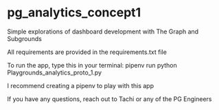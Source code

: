 # pg_analytics_concept1
Simple explorations of dashboard development with The Graph and Subgrounds

All requirements are provided in the requirements.txt file

To run the app, type this in your terminal: pipenv run python Playgrounds_analytics_proto_1.py 

I recommend creating a pipenv to play with this app

If you have any questions, reach out to Tachi or any of the PG Engineers